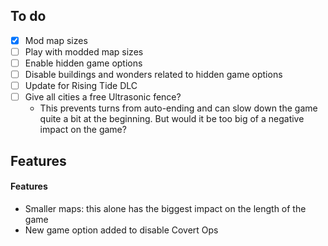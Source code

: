 ## To do

- [x] Mod map sizes
- [ ] Play with modded map sizes
- [ ] Enable hidden game options
- [ ] Disable buildings and wonders related to hidden game options
- [ ] Update for Rising Tide DLC
- [ ] Give all cities a free Ultrasonic fence?
  - This prevents turns from auto-ending and can slow down the game quite a bit at the beginning. But would it be too big of a negative impact on the game?

## Features

#### Features

- Smaller maps: this alone has the biggest impact on the length of the game
- New game option added to disable Covert Ops
